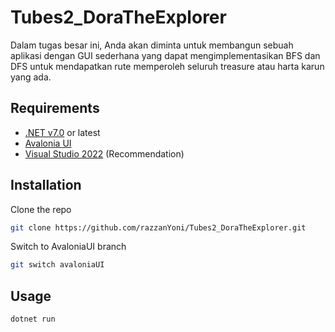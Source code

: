 # Tubes2_DoraTheExplorer
Dalam tugas besar ini, Anda akan diminta untuk membangun sebuah aplikasi dengan GUI sederhana yang dapat mengimplementasikan BFS dan DFS untuk mendapatkan rute memperoleh seluruh treasure atau harta karun yang ada.

## Requirements
- [.NET v7.0](https://dotnet.microsoft.com/en-us/download/dotnet/7.0) or latest
- [Avalonia UI](https://docs.avaloniaui.net/docs/getting-started)
- [Visual Studio 2022](https://visualstudio.microsoft.com/downloads/) (Recommendation)
  
## Installation
Clone the repo
```sh
git clone https://github.com/razzanYoni/Tubes2_DoraTheExplorer.git
```
Switch to AvaloniaUI branch
```sh
git switch avaloniaUI
```

## Usage
```sh
dotnet run
```